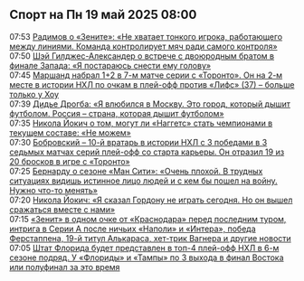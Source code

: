 <h2>Спорт на Пн 19 май 2025 08:00</h2><!--2025-05-19 07:53:00-->
<div class="rssn">
  <div><span class="smaller gray hspace">07:53</span> <a class="nodecor" href="https://www.sports.ru/football/1116749551-radimov-o-zenite-ne-xvataet-tonkogo-igroka-rabotayushhego-mezhdu-liniy.html?">Радимов о «Зените»: «Не хватает тонкого игрока, работающего между линиями. Команда контролирует мяч ради самого контроля»</a></div>
</div>
<div class="rssn">
  <div><span class="smaller gray hspace">07:50</span> <a class="nodecor" href="https://www.sports.ru/basketball/1116749548-shej-gildzhes-aleksander-o-vstreche-s-dvoyurodnym-bratom-v-finale-zapa.html?">Шэй Гилджес-Александер о встрече с двоюродным братом в финале Запада: «Я постараюсь снести ему голову»</a></div>
</div>
<div class="rssn">
  <div><span class="smaller gray hspace">07:45</span> <a class="nodecor" href="https://www.sports.ru/hockey/1116749553-marshand-nabral-12-v-7-m-matche-serii-s-toronto-on-idet-na-2-m-meste-v.html?">Маршанд набрал 1+2 в 7-м матче серии с «Торонто». Он на 2-м месте в истории НХЛ по очкам в плей-офф против «Лифс» (37) – больше только у Хоу</a></div>
</div>
<div class="rssn">
  <div><span class="smaller gray hspace">07:39</span> <a class="nodecor" href="https://www.sports.ru/football/1116749544-dide-drogba-ya-vlyubilsya-v-moskvu-eto-gorod-kotoryj-dyshit-futbolom-r.html?">Дидье Дрогба: «Я влюбился в Москву. Это город, который дышит футболом. Россия – страна, которая дышит футболом»</a></div>
</div>
<div class="rssn">
  <div><span class="smaller gray hspace">07:35</span> <a class="nodecor" href="https://www.sports.ru/basketball/1116749543-nikola-jokich-o-tom-mogut-li-naggets-stat-chempionami-v-tekushhem-sost.html?">Никола Йокич о том, могут ли «Наггетс» стать чемпионами в текущем составе: «Не можем»</a></div>
</div>
<div class="rssn">
  <div><span class="smaller gray hspace">07:30</span> <a class="nodecor" href="https://www.sports.ru/hockey/1116749547-bobrovskij-10-j-vratar-v-istorii-nxl-s-3-pobedami-v-3-sedmyx-matchax-s.html?">Бобровский – 10-й вратарь в истории НХЛ с 3 победами в 3 седьмых матчах серий плей-офф со старта карьеры. Он отразил 19 из 20 бросков в игре с «Торонто»</a></div>
</div>
<div class="rssn">
  <div><span class="smaller gray hspace">07:25</span> <a class="nodecor" href="https://www.sports.ru/football/1116749537-bernardu-o-sezone-man-siti-ochen-ploxoj-v-trudnyx-situacziyax-vidish-i.html?">Бернарду о сезоне «Ман Сити»: «Очень плохой. В трудных ситуациях видишь истинное лицо людей и с кем бы пошел на войну. Нужно что-то менять»</a></div>
</div>
<div class="rssn">
  <div><span class="smaller gray hspace">07:20</span> <a class="nodecor" href="https://www.sports.ru/basketball/1116749536-nikola-jokich-ya-skazal-gordonu-ne-igrat-segodnya-no-on-vyshel-srazhat.html?">Никола Йокич: «Я сказал Гордону не играть сегодня. Но он вышел сражаться вместе с нами»</a></div>
</div>
<div class="rssn">
  <div><span class="smaller gray hspace">07:15</span> <a class="nodecor" href="https://www.sports.ru/figure-skating/1116748629-utrennij-dajdzhest.html?">«Зенит» в одном очке от «Краснодара» перед последним туром, интрига в Серии А после ничьих «Наполи» и «Интера», победа Ферстаппена, 19-й титул Алькараса, хет-трик Вагнера и другие новости</a></div>
</div>
<div class="rssn">
  <div><span class="smaller gray hspace">07:05</span> <a class="nodecor" href="https://www.sports.ru/hockey/1116749534-shtat-florida-budet-predstavlen-v-top-4-plej-off-nxl-v-6-m-sezone-podr.html?">Штат Флорида будет представлен в топ-4 плей-офф НХЛ в 6-м сезоне подряд. У «Флориды» и «Тампы» по 3 выхода в финал Востока или полуфинал за это время</a></div>
</div>